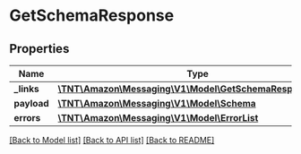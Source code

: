 # GetSchemaResponse

## Properties
Name | Type | Description | Notes
------------ | ------------- | ------------- | -------------
**_links** | [**\TNT\Amazon\Messaging\V1\Model\GetSchemaResponseLinks**](GetSchemaResponseLinks.md) |  | [optional] 
**payload** | [**\TNT\Amazon\Messaging\V1\Model\Schema**](Schema.md) |  | [optional] 
**errors** | [**\TNT\Amazon\Messaging\V1\Model\ErrorList**](ErrorList.md) |  | [optional] 

[[Back to Model list]](../README.md#documentation-for-models) [[Back to API list]](../README.md#documentation-for-api-endpoints) [[Back to README]](../README.md)



